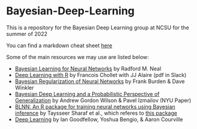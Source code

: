 # Bayesian-Deep-Learning

This is a repository for the Bayesian Deep Learning group at NCSU for the summer of 2022


You can find a markdown cheat sheet [here](https://www.markdownguide.org/cheat-sheet/)

Some of the main resources we may use are listed below:

- [Bayesian Learning for Neural Networks](https://catalog.lib.ncsu.edu/catalog/NCSU5236862) by Radford M. Neal
- [Deep Learning with R](https://www.manning.com/books/deep-learning-with-r) by Francois Chollet with JJ Alaire (pdf in Slack)
- [Bayesian Regularization of Neural Networks](https://link.springer.com/protocol/10.1007/978-1-60327-101-1_3) by Frank Burden & Dave Winkler
- [Bayesian Deep Learning and a Probabilistic Perspective of Generalization](https://arxiv.org/pdf/2002.08791.pdf)  by Andrew Gordon Wilson & Pavel Izmailov (NYU Paper)
- [BLNN: An R package for training neural networks using Bayesian inference](https://www.sciencedirect.com/science/article/pii/S235271101930322X) by Taysseer Sharaf et al., which referes to [this package](https://github.com/BLNNdevs/BLNN)
- [Deep Learning](https://www.deeplearningbook.org/front_matter.pdf) by Ian Goodfellow, Yoshua Bengio, & Aaron Courville
